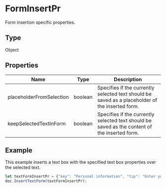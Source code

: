 # FormInsertPr

Form insertion specific properties.

## Type

Object

## Properties

| Name | Type | Description |
| ---- | ---- | ----------- |
| placeholderFromSelection | boolean | Specifies if the currently selected text should be saved as a placeholder of the inserted form. |
| keepSelectedTextInForm | boolean | Specifies if the currently selected text should be saved as the content of the inserted form. |


## Example

This example inserts a text box with the specified text box properties over the selected text.

```javascript editor-pdf
let textFormInsertPr = {"key": "Personal information", "tip": "Enter your first name", "required": true, "placeholder": "Name", "comb": true, "maxCharacters": 10, "cellWidth": 3, "multiLine": false, "autoFit": false, "placeholderFromSelection": true, "keepSelectedTextInForm": false};
doc.InsertTextForm(textFormInsertPr);
```
